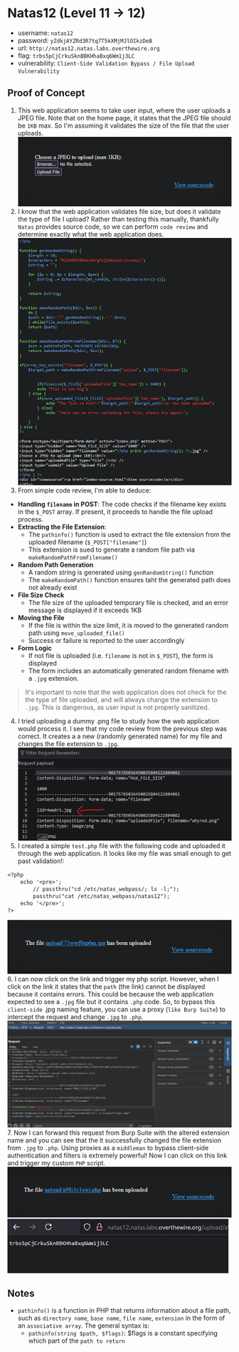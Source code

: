 # Natas12 (Level 11 -> 12)

  * username: `natas12`  
  * password: `yZdkjAYZRd3R7tq7T5kXMjMJlOIkzDeB`  
  * url: `http://natas12.natas.labs.overthewire.org`  
  * flag: `trbs5pCjCrkuSknBBKHhaBxq6Wm1j3LC`  
  * vulnerability: `Client-Side Validation Bypass / File Upload Vulnerability`  

## Proof of Concept
1. This web application seems to take user input, where the user uploads a JPEG file. Note that on the home page,
it states that the JPEG file should be `1KB` max. So I'm assuming it validates the size of the file that the user 
uploads.  
![descript](images/natas12-home.png)
2. I know that the web application validates file size, but does it validate the type of file I upload? Rather 
than testing this manually, thankfully `Natas` provides source code, so we can perform `code review` and determine 
exactly what the web application does.   
![descript](images/natas12-source.png)
3. From simple code review, I'm able to deduce:  
* **Handling `filename` in POST**: The code checks if the filename key exists in the `$_POST` array. If present, 
it proceeds to handle the file upload process. 
* **Extracting the File Extension**: 
  * The `pathinfo()` function is used to extract the file extension from the uploaded filename (`$_POST["filename"]`)
  * This extension is sued to generate a random file path via `makeRandomPathFromFilename()`
* **Random Path Generation**
  * A random string is generated using `genRandomString()` function 
  * The `makeRandomPath()` function ensures taht the generated path does not already exist
* **File Size Check**
  * The file size of the uploaded temporary file is checked, and an error message is displayed if it exceeds 1KB 
* **Moving the File**
  * If the file is within the size limit, it is moved to the generated random path using `move_uploaded_file()`
  * Success or failure is reported to the user accordingly 
* **Form Logic**
  * If not file is uploaded (i.e. `filename` is not in `$_POST`), the form is displayed
  * The form includes an automatically generated random filename with a `.jpg` extension. 
> It's important to note that the web application does not check for the the type of file uploaded, and will always 
change the extension to `.jpg`. This is dangerous, as user input is not properly sanitized. 

4. I tried uploading a dummy .png file to study how the web application would process it. I see that my code review 
from the previous step was correct. It creates a a new (randomly generated name) for my file and changes the file 
extension to `.jpg`.   
![descript](images/natas12-test.png)
5. I created a simple `test.php` file with the following code and uploaded it through the web application. It looks like my file was small enough to get past validation!: 
```
<?php
    echo '<pre>';
        // passthru("cd /etc/natas_webpass/; ls -l;"); 
        passthru("cat /etc/natas_webpass/natas12"); 
    echo '</pre>'; 
?>
```
![descript](images/natas12-uploaded.png)  
6. I can now click on the link and trigger my php script. However, when I click on the link it states that the `path` (the link) cannot be displayed because it contains errors. This could be because the web application expected to see a `.jpg` file but it contains `.php` code. So, to bypass this `client-side` .jpg naming feature, you can use a proxy (`like Burp Suite`) to intercept the request and change `.jpg` to `.php`.  
![descript](images/natas12-altered.png)  
7. Now I can forward this request from Burp Suite with the altered extension name and you can see that the it successfully changed the file extension from `.jpg` to `.php`. Using proxies as a `middleman` to bypass 
client-side authentication and filters is extremely powerful! Now I can click on this link and trigger my custom `PHP` script.   
![descript](images/natas12-changed.png)  
![descript](images/natas12-flag.png)

## Notes
* `pathinfo()` is a function in PHP that returns information about a file path, such as `directory name`, `base name`,
`file name`, `extension` in the form of an `associative array`. The general syntax is: 
  * `pathinfo(string $path, $flags)`: $flags is a constant specifying which part of the `path to return`
